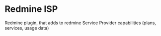 Redmine ISP
===========

Redmine plugin, that adds to redmine Service Provider capabilities (plans, services, usage data)
